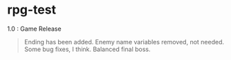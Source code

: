 # rpg-test 

1.0 : Game Release
>Ending has been added.
>Enemy name variables removed, not needed.
>Some bug fixes, I think.
>Balanced final boss.
